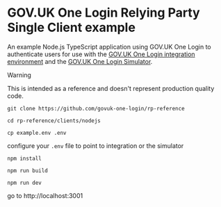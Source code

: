 # GOV.UK One Login Relying Party Single Client example

An example  Node.js TypeScript application using GOV.UK One Login to authenticate users for use with the [GOV.UK One Login integration environment](https://docs.sign-in.service.gov.uk/before-integrating/register-and-manage-your-service/) and the [GOV.UK One Login Simulator](https://github.com/govuk-one-login/simulator).

> [!WARNING]
> This is intended as a reference and doesn't represent production quality code.

`git clone https://github.com/govuk-one-login/rp-reference`

`cd rp-reference/clients/nodejs`

`cp example.env .env`

configure your `.env` file to point to integration or the simulator

`npm install`

`npm run build`

`npm run dev`

go to http://localhost:3001
